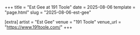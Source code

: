 +++
title = "Est Gee at 191 Toole"
date = 2025-08-06
template = "page.html"
slug = "2025-08-06-est-gee"

[extra]
artist = "Est Gee"
venue = "191 Toole"
venue_url = "https://www.191toole.com/"
+++
